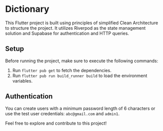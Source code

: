 # Dictionary

This Flutter project is built using principles of simplified Clean Architecture to structure the project. It utilizes Riverpod as the state management solution and Supabase for authentication and HTTP queries.


## Setup

Before running the project, make sure to execute the following commands:

1. Run `flutter pub get` to fetch the dependencies.
2. Run `flutter pub run build_runner build` to load the environment variables.

## Authentication

You can create users with a minimum password length of 6 characters or use the test user credentials: `abc@gmail.com` and `admin1`.

Feel free to explore and contribute to this project!